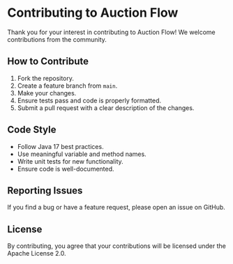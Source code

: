 # Contributing to Auction Flow

Thank you for your interest in contributing to Auction Flow! We welcome contributions from the community.

## How to Contribute

1. Fork the repository.
2. Create a feature branch from `main`.
3. Make your changes.
4. Ensure tests pass and code is properly formatted.
5. Submit a pull request with a clear description of the changes.

## Code Style

- Follow Java 17 best practices.
- Use meaningful variable and method names.
- Write unit tests for new functionality.
- Ensure code is well-documented.

## Reporting Issues

If you find a bug or have a feature request, please open an issue on GitHub.

## License

By contributing, you agree that your contributions will be licensed under the Apache License 2.0.